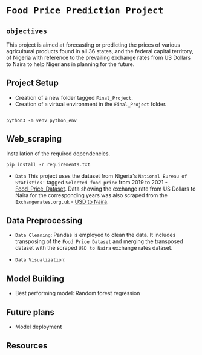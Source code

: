 
# `Food Price Prediction Project`
## `objectives`
This project is aimed at forecasting or predicting the prices of various agricultural products found in all 36 states, and the federal capital territory, of Nigeria with reference to the prevailing exchange rates from US Dollars to Naira to help Nigerians in planning for the future.

## Project Setup
- Creation of a new folder tagged `Final_Project`.
- Creation of a virtual environment in the `Final_Project` folder.
```

python3 -m venv python_env
```

## Web_scraping
Installation of the required dependencies. 
```
pip install -r requirements.txt
```
- `Data`
This project uses the dataset from Nigeria's `National Bureau of Statistics'` tagged `Selected food price` from 2019 to 2021 - [Food_Price_Dataset](https://nigerianstat.gov.ng/resource/SELECTED%20FOOD%20(JAN_2019%20-%20NOV%202021)).
Data showing the exchange rate from US Dollars to Naira for the corresponding years was also scraped from the `Exchangerates.org.uk` - [USD to Naira](https://www.exchangerates.org.ukUSD-NGN-spot-exchange-rates-history-{year}.html).

## Data Preprocessing 
- `Data Cleaning`: Pandas is employed to clean the data. It includes transposing of the `Food Price Dataset` and merging the transposed dataset with the scraped `USD to Naira` exchange rates dataset.  

- `Data Visualization`: 

## Model Building 
- Best performing model: Random forest regression

## Future plans
- Model deployment

## Resources





